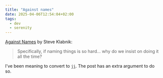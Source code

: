 ```yaml
---
title: "Against names"
date: 2025-04-06T12:54:04+02:00
tags:
  - dev
  - serenity
---
```


[Against Names](https://steveklabnik.com/writing/against-names/) by Steve
Klabnik:

> Specifically, if naming things is so hard… why do we insist on doing it all
> the time?

I've been meaning to convert to [`jj`](https://github.com/jj-vcs/jj). The post
has an extra argument to do so.

